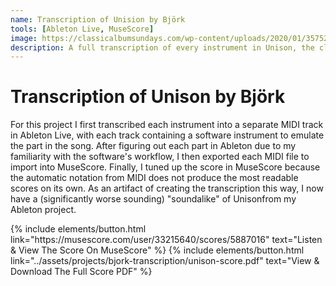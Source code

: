 ```yaml
---
name: Transcription of Unision by Björk
tools: [Ableton Live, MuseScore]
image: https://classicalbumsundays.com/wp-content/uploads/2020/01/35752.jpg
description: A full transcription of every instrument in Unison, the closing track to Björk's fourth album, Vespertine.
---
```


# Transcription of Unison by Björk

For this project I first transcribed each instrument into a separate MIDI track in Ableton Live, with each track containing a software instrument to emulate the part in the song. After figuring out each part in Ableton due to my familiarity with the software's workflow, I then exported each MIDI file to import into MuseScore. Finally, I tuned up the score in MuseScore because the automatic notation from MIDI does not produce the most readable scores on its own. As an artifact of creating the transcription this way, I now have a (significantly worse sounding) "soundalike" of Unisonfrom my Ableton project.

<p class="text-center">
{% include elements/button.html link="https://musescore.com/user/33215640/scores/5887016" text="Listen & View The Score On MuseScore" %}
{% include elements/button.html link="../assets/projects/bjork-transcription/unison-score.pdf" text="View & Download The Full Score PDF" %}
</p>
